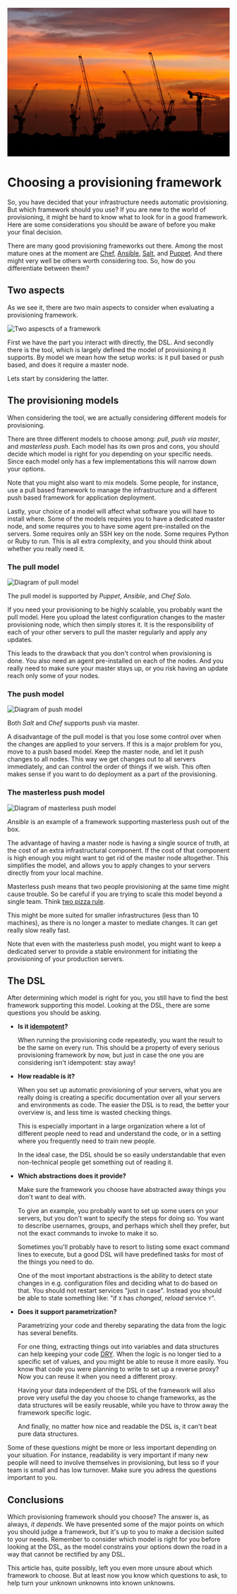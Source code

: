 ![Cover image: construction cranes in sunset](choosing/cranes.jpg)

# Choosing a provisioning framework

So, you have decided that your infrastructure needs automatic provisioning. But which framework should you use? If you are new to the world of provisioning, it might be hard to know what to look for in a good framework. Here are some considerations you should be aware of before you make your final decision.

There are many good provisioning frameworks out there. Among the most mature ones at the moment are [Chef](https://www.chef.io/chef), [Ansible](http://www.ansible.com), [Salt](http://docs.saltstack.com/en/latest/), and [Puppet](http://puppetlabs.com). And there might very well be others worth considering too. So, how do you differentiate between them?

## Two aspects

As we see it, there are two main aspects to consider when evaluating a provisioning framework. 

![Two aspescts of a framework](https://bekkopen.blob.core.windows.net/attachments/e78b6072-d8f1-467e-adc5-04393f533ad6)

First we have the part you interact with directly, the DSL. And secondly there is the tool, which is largely defined the model of provisioning it supports. By model we mean how the setup works: is it pull based or push based, and does it require a master node.

Lets start by considering the latter.

## The provisioning models

When considering the tool, we are actually considering different models for provisioning.

There are three different models to choose among: *pull*, *push via master*, and *masterless push*. Each model has its own pros and cons, you should decide which model is right for you depending on your specific needs. Since each model only has a few implementations this will narrow down your options.

Note that you might also want to mix models. Some people, for instance, use a pull based framework to manage the infrastructure and a different push based framework for application deployment.

Lastly, your choice of a model will affect what software you will have to install where. Some of the models requires you to have a dedicated master node, and some requires you to have some agent pre-installed on the servers. Some requires only an SSH key on the node. Some requires Python or Ruby to run. This is all extra complexity, and you should think about whether you really need it.


### The pull model

![Diagram of pull model](https://bekkopen.blob.core.windows.net/attachments/6925688e-012e-43dc-b242-f58c30b2755c)

The pull model is supported by *Puppet*, *Ansible*, and *Chef Solo*.

If you need your provisioning to be highly scalable, you probably want the pull model. Here you upload the latest configuration changes to the master provisioning node, which then simply stores it. It is the responsibility of each of your other servers to pull the master regularly and apply any updates. 

This leads to the drawback that you don't control when provisioning is done. You also need an agent pre-installed on each of the nodes. And you really need to make sure your master stays up, or you risk having an update reach only some of your nodes.


### The push model

![Diagram of push model](https://bekkopen.blob.core.windows.net/attachments/0b776322-c18a-4349-b92e-5970c62ec53c)

Both *Salt* and *Chef* supports push via master.

A disadvantage of the pull model is that you lose some control over when the changes are applied to your servers. If this is a major problem for you, move to a push based model. Keep the master node, and let it push changes to all nodes. This way we get changes out to all servers immediately, and can control the order of things if we wish. This often makes sense if you want to do deployment as a part of the provisioning.


### The masterless push model

![Diagram of masterless push model](https://bekkopen.blob.core.windows.net/attachments/dd663986-18e8-45af-8df2-edf4a19715e1)

*Ansible* is an example of a framework supporting masterless push out of the box.

The advantage of having a master node is having a single source of truth, at the cost of an extra infrastructural component. If the cost of that component is high enough you might want to get rid of the master node altogether. This simplifies the model, and allows you to apply changes to your servers directly from your local machine.

Masterless push means that two people provisioning at the same time might cause trouble. So be careful if you are trying to scale this model beyond a single team. Think [two pizza rule](http://www.businessinsider.com/jeff-bezos-two-pizza-rule-for-productive-meetings-2013-10?IR=T).

This might be more suited for smaller infrastructures (less than 10 machines), as there is no longer a master to mediate changes. It can get really slow really fast.

Note that even with the masterless push model, you might want to keep a dedicated server to provide a stable environment for initiating the provisioning of your production servers.


## The DSL

After determining which model is right for you, you still have to find the best framework supporting this model. Looking at the DSL, there are some questions you should be asking.

- **Is it [idempotent](https://en.wikipedia.org/wiki/Idempotence)?**

 	When running the provisioning code repeatedly, you want the result to be the same on every run. This should be a property of every serious provisioning framework by now, but just in case the one you are considering isn't idempotent: stay away!

- **How readable is it?**

	When you set up automatic provisioning of your servers, what you are really doing is creating a specific documentation over all your servers and environments as code. The easier the DSL is to read, the better your overview is, and less time is wasted checking things.

    This is especially important in a large organization where a lot of different people need to read and understand the code, or in a setting where you frequently need to train new people.

    In the ideal case, the DSL should be so easily understandable that even non-technical people get something out of reading it.

- **Which abstractions does it provide?**

	Make sure the framework you choose have abstracted away things you don't want to deal with.

	To give an example, you probably want to set up some users on your servers, but you don't want to specify the steps for doing so. You want to describe usernames, groups, and perhaps which shell they prefer, but not the exact commands to invoke to make it so.

	Sometimes you'll probably have to resort to listing some exact command lines to execute, but a good DSL will have predefined tasks for most of the things you need to do.

	One of the most important abstractions is the ability to detect state changes in e.g. configuration files and deciding what to do based on that. You should not restart services "just in case". Instead you should be able to state something like: "if `X` has *changed*, *reload* service `Y`".

- **Does it support parametrization?**

	Parametrizing your code and thereby separating the data from the logic has several benefits. 

	For one thing, extracting things out into variables and data structures can help keeping your code [DRY](https://en.wikipedia.org/wiki/Don't_repeat_yourself). When the logic is no longer tied to a specific set of values, and you might be able to reuse it more easily. You know that code you were planning to write to set up a reverse proxy? Now you can reuse it when you need a different proxy.

	Having your data independent of the DSL of the framework will also prove very useful the day you choose to change frameworks, as the data structures will be easily reusable, while you have to throw away the framework specific logic.

	And finally, no matter how nice and readable the DSL is, it can't beat pure data structures. 


Some of these questions might be more or less important depending on your situation. For instance, readability is very important if many new people will need to involve themselves in provisioning, but less so if your team is small and has low turnover. Make sure you adress the questions important to you.


## Conclusions

Which provisioning framework should you choose? The answer is, as always, *it depends*. We have presented some of the major points on which you should judge a framework, but it's up to you to make a decision suited to your needs. Remember to consider which model is right for you before looking at the DSL, as the model constrains your options down the road in a way that cannot be rectified by any DSL.

This article has, quite possibly, left you even more unsure about which framework to choose. But at least now you know which questions to ask, to help turn your unknown unknowns into known unknowns.
